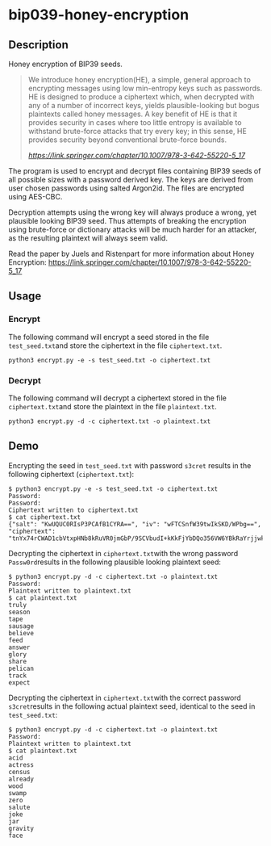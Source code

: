 # bip039-honey-encryption

## Description
Honey encryption of BIP39 seeds. 

> We introduce honey encryption(HE), a simple, general approach to encrypting messages using low min-entropy keys such as passwords. HE is designed to produce a ciphertext which, when decrypted with any of a number of incorrect keys, yields plausible-looking but bogus plaintexts called honey messages. A key benefit of HE is that it provides security in cases where too little entropy  is available to withstand brute-force attacks that try every key;  in this sense,  HE  provides  security  beyond  conventional  brute-force  bounds. 
> 
> <cite>https://link.springer.com/chapter/10.1007/978-3-642-55220-5_17</cite>

The program is used to encrypt and decrypt files containing BIP39 seeds of all possible sizes with a password derived key. The keys are derived from user chosen passwords using salted Argon2id. The files are encrypted using AES-CBC.

Decryption attempts using the wrong key will always produce a wrong, yet plausible looking BIP39 seed. Thus attempts of breaking the encryption using brute-force or dictionary attacks will be much harder for an attacker, as the resulting plaintext will always seem valid.

Read the paper by Juels and Ristenpart for more information about Honey Encryption:
https://link.springer.com/chapter/10.1007/978-3-642-55220-5_17

## Usage
### Encrypt
The following command will encrypt a seed stored in the file `test_seed.txt`and store the ciphertext in the file `ciphertext.txt`.

`python3 encrypt.py -e -s test_seed.txt -o ciphertext.txt`



### Decrypt
The following command will decrypt a ciphertext stored in the file `ciphertext.txt`and store the plaintext in the file `plaintext.txt`.

`python3 encrypt.py -d -c ciphertext.txt -o plaintext.txt` 


## Demo
Encrypting the seed in `test_seed.txt` with password `s3cret` results in the following ciphertext (`ciphertext.txt`):
```
$ python3 encrypt.py -e -s test_seed.txt -o ciphertext.txt
Password:
Password:
Ciphertext written to ciphertext.txt
$ cat ciphertext.txt
{"salt": "KwUQUC0RIsP3PCAfB1CYRA==", "iv": "wFTCSnfW39twIkSKD/WPbg==", "ciphertext": "tnYx74rCWAD1cbVtxpHNb8kRuVR0jmGbP/9SCVbudI+kKkFjYbDQo356VW6YBkRaYrjjwk/5Q5J2a/ccvzecRSsLNACT55LenUuPEv7C9eJe+ZV8qDoLURIt37rrlDmUiGjq+aHZsIzAMuQY3M0Ze4GzWLJeX9jX4Rgu1of/Se54FzyzwZ5FsN9eRvx96PI6YG4d3r9HPDvq3+sE2WvMtjJk/bzyklLxRclToN9eLovNxVqki/UphBrq8B4Sc19P"}
```

Decrypting the ciphertext in `ciphertext.txt`with the wrong password `Passw0rd`results in the following plausible looking plaintext seed:
```
$ python3 encrypt.py -d -c ciphertext.txt -o plaintext.txt
Password:
Plaintext written to plaintext.txt
$ cat plaintext.txt
truly
season
tape
sausage
believe
feed
answer
glory
share
pelican
track
expect
```

Decrypting the ciphertext in `ciphertext.txt`with the correct password `s3cret`results in the following actual plaintext seed, identical to the seed in `test_seed.txt`:
```
$ python3 encrypt.py -d -c ciphertext.txt -o plaintext.txt
Password:
Plaintext written to plaintext.txt
$ cat plaintext.txt
acid
actress
census
already
wood
swamp
zero
salute
joke
jar
gravity
face
```
